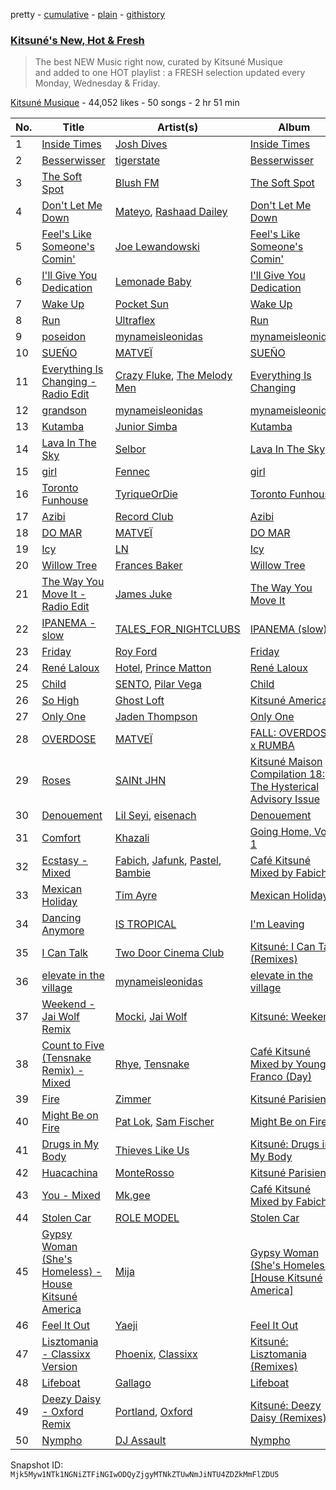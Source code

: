pretty - [cumulative](/playlists/cumulative/0cc8YMQWsSzODyTpdVB6mI.md) - [plain](/playlists/plain/0cc8YMQWsSzODyTpdVB6mI) - [githistory](https://github.githistory.xyz/mackorone/spotify-playlist-archive/blob/main/playlists/plain/0cc8YMQWsSzODyTpdVB6mI)

### [Kitsuné's New, Hot & Fresh](https://open.spotify.com/playlist/0cc8YMQWsSzODyTpdVB6mI)

> The best NEW Music right now, curated by Kitsuné Musique and added to one HOT playlist : a FRESH selection updated every Monday, Wednesday &amp; Friday.

[Kitsuné Musique](https://open.spotify.com/user/maisonkitsune) - 44,052 likes - 50 songs - 2 hr 51 min

| No. | Title | Artist(s) | Album | Length |
|---|---|---|---|---|
| 1 | [Inside Times](https://open.spotify.com/track/5yiXsIhgEhouvwNsNc6XIE) | [Josh Dives](https://open.spotify.com/artist/0D5RZwiNLoTfvvV1JoySmS) | [Inside Times](https://open.spotify.com/album/5KMl2yl1vBZmheg5NtLqKN) | 3:46 |
| 2 | [Besserwisser](https://open.spotify.com/track/0TP6kkEvdHXoRWAhW8Urva) | [tigerstate](https://open.spotify.com/artist/5IASPTbco70KYmxQwSg8E1) | [Besserwisser](https://open.spotify.com/album/4Dh6k3ofE42IeCCpPQhB5K) | 3:35 |
| 3 | [The Soft Spot](https://open.spotify.com/track/6xf1V275yYwB7nbv8ViGUD) | [Blush FM](https://open.spotify.com/artist/2FeqmH4OmXUDoPeMX6itAb) | [The Soft Spot](https://open.spotify.com/album/7re2LRARUnbzCyChKn61IT) | 3:31 |
| 4 | [Don't Let Me Down](https://open.spotify.com/track/6eowOvcJ7v9OAMzzt9HhPG) | [Mateyo](https://open.spotify.com/artist/0B0O3zN1qA3VmxGoF7sHiE), [Rashaad Dailey](https://open.spotify.com/artist/44jle8k8LxfWM00MnfUbQA) | [Don't Let Me Down](https://open.spotify.com/album/2p3hX6CPLy6Sbk7SExyrq4) | 2:51 |
| 5 | [Feel's Like Someone's Comin'](https://open.spotify.com/track/2EVGocaGZCElznJxqmg2yn) | [Joe Lewandowski](https://open.spotify.com/artist/7vElnPfV9oKuSqfN1Zptbl) | [Feel's Like Someone's Comin'](https://open.spotify.com/album/6oHfW34zDkRBzaldkpGnUt) | 3:03 |
| 6 | [I'll Give You Dedication](https://open.spotify.com/track/5V6zXDdVD7l87y5AxtvUoR) | [Lemonade Baby](https://open.spotify.com/artist/2TZlhPzWNmXh6nWTQHnoxs) | [I'll Give You Dedication](https://open.spotify.com/album/4vrGADeX4iagpCw2MnOORv) | 2:47 |
| 7 | [Wake Up](https://open.spotify.com/track/6BIwfeKvv16gjDnoYSGTdo) | [Pocket Sun](https://open.spotify.com/artist/2AglFpK0fLt8IxuOPC3SbR) | [Wake Up](https://open.spotify.com/album/5hENfb4W17kr2Xq0dnC3hS) | 3:32 |
| 8 | [Run](https://open.spotify.com/track/3g8OkwMxW6PJ4CWgEN6R1H) | [Ultraflex](https://open.spotify.com/artist/0GX25ns6c6gNoBmZyb0Sqg) | [Run](https://open.spotify.com/album/0ngsAnIsTVjlXzgRtJcLJg) | 1:58 |
| 9 | [poseidon](https://open.spotify.com/track/4qpFTWOjbrKueLNSDdjigo) | [mynameisleonidas](https://open.spotify.com/artist/0Jjoj2QyL1AtZ08H6LTTVe) | [mynameisleonidas](https://open.spotify.com/album/2r9YXXiFLz4VB4oSsVYA2h) | 3:26 |
| 10 | [SUEÑO](https://open.spotify.com/track/1iV2awZB7fKegkMmgbhHaV) | [MATVEÏ](https://open.spotify.com/artist/2c8JocB8eI6cCGaF5xGoT1) | [SUEÑO](https://open.spotify.com/album/1df1ycciEzdrKGmzsnEEtX) | 2:26 |
| 11 | [Everything Is Changing \- Radio Edit](https://open.spotify.com/track/5aTCZ0Hc3GtpqcC6mCKTyY) | [Crazy Fluke](https://open.spotify.com/artist/1mVwhF4BGCmj165LyEHVKT), [The Melody Men](https://open.spotify.com/artist/6PSmjKj0zyXGZ4TXoq4dSG) | [Everything Is Changing](https://open.spotify.com/album/02yAJpRDnL6aMkVenvEUlt) | 3:11 |
| 12 | [grandson](https://open.spotify.com/track/1Ztzzizm7xvOtbOWgPnMT0) | [mynameisleonidas](https://open.spotify.com/artist/0Jjoj2QyL1AtZ08H6LTTVe) | [mynameisleonidas](https://open.spotify.com/album/2r9YXXiFLz4VB4oSsVYA2h) | 3:07 |
| 13 | [Kutamba](https://open.spotify.com/track/59VcIlXBZyNLLezqfuD1DI) | [Junior Simba](https://open.spotify.com/artist/0Tr6RBtxQ5DzImZISTfSKn) | [Kutamba](https://open.spotify.com/album/0LGKkarWcOJnv6d4Lnh6Om) | 2:56 |
| 14 | [Lava In The Sky](https://open.spotify.com/track/6DcENaDftcPkVz3fJlnCPD) | [Selbor](https://open.spotify.com/artist/2Fwpx3BZ4GdGQwd1cXVy4t) | [Lava In The Sky](https://open.spotify.com/album/2sQox30QKJooM9auXi0z8v) | 3:11 |
| 15 | [girl](https://open.spotify.com/track/68aPLEBwJmpYMuurXihCct) | [Fennec](https://open.spotify.com/artist/2qtBblNCKBjfVZpIyhyyRN) | [girl](https://open.spotify.com/album/3Y9TCovTQDugO12HmXeW0S) | 2:55 |
| 16 | [Toronto Funhouse](https://open.spotify.com/track/2u1ioR9wjR4FqSPLPoeQvb) | [TyriqueOrDie](https://open.spotify.com/artist/6IyH7Och2DBHZAEBH9t9dE) | [Toronto Funhouse](https://open.spotify.com/album/4HFfB5ovi0fmCt4LrHRzAV) | 2:00 |
| 17 | [Azibi](https://open.spotify.com/track/5cTlfi5VG3ziOXtAh3CV4c) | [Record Club](https://open.spotify.com/artist/4cArYfwQ0BrfSEhaDwhVYQ) | [Azibi](https://open.spotify.com/album/2Bq9G72vRZozfbTIQljekL) | 3:52 |
| 18 | [DO MAR](https://open.spotify.com/track/0ra2NmkSqQzmRE5DUdNUTb) | [MATVEÏ](https://open.spotify.com/artist/2c8JocB8eI6cCGaF5xGoT1) | [DO MAR](https://open.spotify.com/album/1Gdc4ABDwkAAPO6UP3cY7Q) | 2:42 |
| 19 | [Icy](https://open.spotify.com/track/1I7e4AyVqSBOoh6GHttqws) | [LN](https://open.spotify.com/artist/7G6Tv0i12NplnOB2nbwiAJ) | [Icy](https://open.spotify.com/album/4ZAkDbkETjOwhUAt6f0fV5) | 2:44 |
| 20 | [Willow Tree](https://open.spotify.com/track/7HyQKWEzycUMPaKnPWcZet) | [Frances Baker](https://open.spotify.com/artist/5ANQ3S3Wf5JRqJaEwlOUnw) | [Willow Tree](https://open.spotify.com/album/1ZpdgCDupRZoCP6STmmwcb) | 3:27 |
| 21 | [The Way You Move It \- Radio Edit](https://open.spotify.com/track/50wq9ALHIyympgfiXUiHfq) | [James Juke](https://open.spotify.com/artist/6gbPKiUthmk2t7K57AS3mf) | [The Way You Move It](https://open.spotify.com/album/3rmYMf2QUh3D78uBiZApw6) | 3:40 |
| 22 | [IPANEMA \- slow](https://open.spotify.com/track/44z0xS4YJxrsHt3oTvS2ei) | [TALES\_FOR\_NIGHTCLUBS](https://open.spotify.com/artist/1bQcDCkr8KkJBbHtjqAXps) | [IPANEMA \(slow\)](https://open.spotify.com/album/6yTtOrQDLrPodakOvqssbn) | 3:16 |
| 23 | [Friday](https://open.spotify.com/track/3ez3Ey6MYOrwdhamXfwjob) | [Roy Ford](https://open.spotify.com/artist/5gpHAaJzkaLSv0iT2YumRA) | [Friday](https://open.spotify.com/album/3tN72V1QkX2fR2EfoJjTmc) | 3:02 |
| 24 | [René Laloux](https://open.spotify.com/track/74l4tSkfHX8iLW9Kc74ePm) | [Hotel](https://open.spotify.com/artist/1RfaBLjlSEdEMRMaj3dWwc), [Prince Matton](https://open.spotify.com/artist/6QjIoVAOqLki2UAmoD5yuX) | [René Laloux](https://open.spotify.com/album/0Ai0eRRJWnJ8FnZv0IHdLn) | 4:30 |
| 25 | [Child](https://open.spotify.com/track/2xVL9TdrABknAXZIgtwdk5) | [SENTO](https://open.spotify.com/artist/2rRKwSbT80Ss7cfcz8FeAG), [Pilar Vega](https://open.spotify.com/artist/4gwLO2CpmBhulFPo6tbnRx) | [Child](https://open.spotify.com/album/2iE6czcXDdtPsIjtzJGmJj) | 2:48 |
| 26 | [So High](https://open.spotify.com/track/5doFTkrPLq1AZYDvAIdn7x) | [Ghost Loft](https://open.spotify.com/artist/4fQHCuys7JZvaQzRvB1kPR) | [Kitsuné America 2](https://open.spotify.com/album/2dVnDTtY8qzYbPTMmw88vX) | 3:06 |
| 27 | [Only One](https://open.spotify.com/track/3y8UYe62ldlvxRgAFGovZq) | [Jaden Thompson](https://open.spotify.com/artist/0mdzsyApmam6OqNr4Z3vKQ) | [Only One](https://open.spotify.com/album/2KMexrqmHK600SRQNJykVb) | 3:01 |
| 28 | [OVERDOSE](https://open.spotify.com/track/7J1idk8GVjvHVh76gMRQtl) | [MATVEÏ](https://open.spotify.com/artist/2c8JocB8eI6cCGaF5xGoT1) | [FALL: OVERDOSE x RUMBA](https://open.spotify.com/album/7Hg7lABFu1peV1dnG4nNJN) | 2:33 |
| 29 | [Roses](https://open.spotify.com/track/379cChcS43x1BGboAC6QUI) | [SAINt JHN](https://open.spotify.com/artist/0H39MdGGX6dbnnQPt6NQkZ) | [Kitsuné Maison Compilation 18: The Hysterical Advisory Issue](https://open.spotify.com/album/6fCFZtSy5xJs3t87nPriYZ) | 2:52 |
| 30 | [Denouement](https://open.spotify.com/track/4ml7mrfUUxg8VtLwnu38nr) | [Lil Seyi](https://open.spotify.com/artist/2Z5C4k6StRPuT2ZipvC00O), [eisenach](https://open.spotify.com/artist/0RO451V3eGOiatc3IQXtG7) | [Denouement](https://open.spotify.com/album/4OM9A1NtnL1vVCuPMj8gfT) | 3:12 |
| 31 | [Comfort](https://open.spotify.com/track/2BmB9dEutF0cDtI5IbT8IE) | [Khazali](https://open.spotify.com/artist/4YrYwip7DToQ8tj6r7ZFVd) | [Going Home, Vol\. 1](https://open.spotify.com/album/4emb3mG0Dm5mJtnMdZm0tz) | 3:37 |
| 32 | [Ecstasy \- Mixed](https://open.spotify.com/track/2PspwQLfDzLUOyaxQ7de5L) | [Fabich](https://open.spotify.com/artist/1mwP5J1kB8clYx0SoNL0uh), [Jafunk](https://open.spotify.com/artist/5KtUig38eqxK2rOtHZnz0k), [Pastel](https://open.spotify.com/artist/6wa2PiIWrIhhz6lRQEGQpO), [Bambie](https://open.spotify.com/artist/2K2zheLCDXiIK9j83oWNxv) | [Café Kitsuné Mixed by Fabich](https://open.spotify.com/album/3MlhqxDLKTzmEHpHlQFBFS) | 2:19 |
| 33 | [Mexican Holiday](https://open.spotify.com/track/6E8XDoU8B9MbYbcAQ2IUBl) | [Tim Ayre](https://open.spotify.com/artist/5iDIPw4XISqyFqD817n4iL) | [Mexican Holiday](https://open.spotify.com/album/7LMpGPGgeAsK7aO4AgmEah) | 3:22 |
| 34 | [Dancing Anymore](https://open.spotify.com/track/3Xd0819paqFQB4LBA8XVb0) | [IS TROPICAL](https://open.spotify.com/artist/148ujrGRexnhpqhRiw0rDi) | [I'm Leaving](https://open.spotify.com/album/5Fjrapit4FBhLL0E1q6z3Z) | 5:18 |
| 35 | [I Can Talk](https://open.spotify.com/track/0Krxo9CPCj98TR3QHqSb8N) | [Two Door Cinema Club](https://open.spotify.com/artist/536BYVgOnRky0xjsPT96zl) | [Kitsuné: I Can Talk \(Remixes\)](https://open.spotify.com/album/0DDPS6mumu79yYixnXOVZF) | 2:57 |
| 36 | [elevate in the village](https://open.spotify.com/track/0ZRKOmFI20AOF2XNKyL4kZ) | [mynameisleonidas](https://open.spotify.com/artist/0Jjoj2QyL1AtZ08H6LTTVe) | [elevate in the village](https://open.spotify.com/album/1hAzBTggPEPrDDVAq1Hktz) | 3:17 |
| 37 | [Weekend \- Jai Wolf Remix](https://open.spotify.com/track/6GXSZaHXyN3QJ7QeoMQSw3) | [Mocki](https://open.spotify.com/artist/5Xrk8HKFWj76Jonuerfupw), [Jai Wolf](https://open.spotify.com/artist/24V5UY0nChKpnb1TBPJhCw) | [Kitsuné: Weekend](https://open.spotify.com/album/1tBXDuJ2OXb7Z2khIAbMlp) | 4:09 |
| 38 | [Count to Five \(Tensnake Remix\) \- Mixed](https://open.spotify.com/track/4bq9akE1BhJPFMd6SZBQa6) | [Rhye](https://open.spotify.com/artist/2AcUPzkVWo81vumdzeLLRN), [Tensnake](https://open.spotify.com/artist/75nC6MXUalYZSOd7OfNkwq) | [Café Kitsuné Mixed by Young Franco \(Day\)](https://open.spotify.com/album/5i1BngTCStALybm8vtOFyN) | 4:26 |
| 39 | [Fire](https://open.spotify.com/track/7ey8VyqgIjVqXQWM2kWkZM) | [Zimmer](https://open.spotify.com/artist/2pts5B2shsEtIVC4onTFKb) | [Kitsuné Parisien 4](https://open.spotify.com/album/4s5nuGCwXlTwmWuP5wlsoE) | 4:02 |
| 40 | [Might Be on Fire](https://open.spotify.com/track/2CwWU5UFHrIHUuGyN7pf5E) | [Pat Lok](https://open.spotify.com/artist/3ZPRZDAAuBrvx1tsIjeFxh), [Sam Fischer](https://open.spotify.com/artist/6L1XC7NrmgWRlwAeLJvVtA) | [Might Be on Fire](https://open.spotify.com/album/4ZbbWUSrvTCjuHCgkDA0W7) | 3:07 |
| 41 | [Drugs in My Body](https://open.spotify.com/track/2OzxUMVcb8RakhwGRJwZGK) | [Thieves Like Us](https://open.spotify.com/artist/5miWG3FgilzOG7dy3aowZc) | [Kitsuné: Drugs in My Body](https://open.spotify.com/album/7KRC3eWmoCTMP2t7c8o7ZH) | 3:36 |
| 42 | [Huacachina](https://open.spotify.com/track/3zRhKaZXEUGrJqMGN5KtXy) | [MonteRosso](https://open.spotify.com/artist/2jmgwssZmQ2Eq2ibRXkSA1) | [Kitsuné Parisien 4](https://open.spotify.com/album/4s5nuGCwXlTwmWuP5wlsoE) | 3:33 |
| 43 | [You \- Mixed](https://open.spotify.com/track/6EjgpCbSTdNMjFiBVCQwxt) | [Mk.gee](https://open.spotify.com/artist/7tr9pbgNEKtG0GQTKe08Tz) | [Café Kitsuné Mixed by Fabich](https://open.spotify.com/album/3MlhqxDLKTzmEHpHlQFBFS) | 4:42 |
| 44 | [Stolen Car](https://open.spotify.com/track/5vVWrefc29nd8RdBu7wdfv) | [ROLE MODEL](https://open.spotify.com/artist/1dy5WNgIKQU6ezkpZs4y8z) | [Stolen Car](https://open.spotify.com/album/3b0iQA7R2HhxAlexKYyfbM) | 3:14 |
| 45 | [Gypsy Woman \(She's Homeless\) \- House Kitsuné America](https://open.spotify.com/track/4mCk2GnFtnSGN8qzaV8xKu) | [Mija](https://open.spotify.com/artist/1NpKmfDYMhw1KJIIUCsX4O) | [Gypsy Woman \(She's Homeless\) \[House Kitsuné America\]](https://open.spotify.com/album/0b1ex0LTG3T89fdnzDveVF) | 4:29 |
| 46 | [Feel It Out](https://open.spotify.com/track/1tn1ATtQZRowNVBNIXolxJ) | [Yaeji](https://open.spotify.com/artist/2RqrWplViWHSGLzlhmDcbt) | [Feel It Out](https://open.spotify.com/album/3Dd6Cu0NpDYjXiZILk66z9) | 3:16 |
| 47 | [Lisztomania \- Classixx Version](https://open.spotify.com/track/378HDaqOZxzBkEIHzBzAJr) | [Phoenix](https://open.spotify.com/artist/1xU878Z1QtBldR7ru9owdU), [Classixx](https://open.spotify.com/artist/0vUTfcBDZZo2OUQJci5UNZ) | [Kitsuné: Lisztomania \(Remixes\)](https://open.spotify.com/album/393Oc9jktBl8cNFrcEkSJT) | 5:04 |
| 48 | [Lifeboat](https://open.spotify.com/track/5bRuN9292QEQbwPXvbAWEf) | [Gallago](https://open.spotify.com/artist/1fhwDatVdLS9Y7IpP0jfK6) | [Lifeboat](https://open.spotify.com/album/1qsHZAJBNUvYZ1GcWGf96Y) | 4:46 |
| 49 | [Deezy Daisy \- Oxford Remix](https://open.spotify.com/track/5EHEEtGjuDstWdlPJk8aiY) | [Portland](https://open.spotify.com/artist/3t56cz9dhL53ioNIZFCDBo), [Oxford](https://open.spotify.com/artist/0RcOhppBdwj9IPV5ByDV8X) | [Kitsuné: Deezy Daisy \(Remixes\)](https://open.spotify.com/album/3xct0okCH1yFJPQ7Sc1iU2) | 4:27 |
| 50 | [Nympho](https://open.spotify.com/track/7BShG8FX4glHiyOrh7dbET) | [DJ Assault](https://open.spotify.com/artist/3yoyUFgb11DMp1KrsJoQZU) | [Nympho](https://open.spotify.com/album/1IisYeFNyLYwdJdg0eW1V5) | 4:01 |

Snapshot ID: `Mjk5Myw1NTk1NGNiZTFiNGIwODQyZjgyMTNkZTUwNmJiNTU4ZDZkMmFlZDU5`
